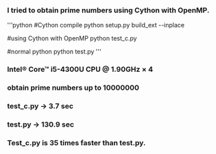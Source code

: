 ### I tried to obtain prime numbers using Cython with OpenMP.
'''python
#Cython compile
python setup.py build_ext --inplace

#using Cython with OpenMP
python test_c.py

#normal python
python test.py
'''

### Intel® Core™ i5-4300U CPU @ 1.90GHz × 4 
### obtain prime numbers up to 10000000
### test_c.py -> 3.7 sec
### test.py   -> 130.9 sec
### Test_c.py is 35 times faster than test.py.
